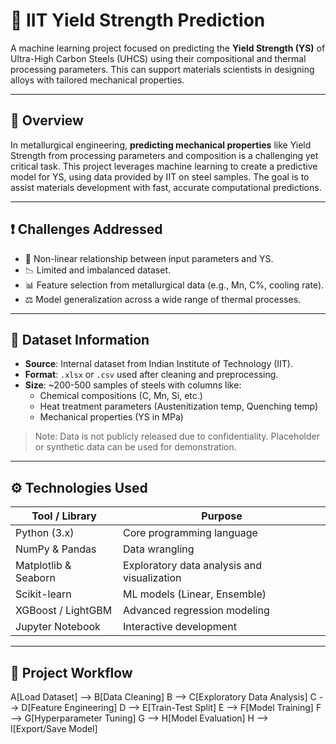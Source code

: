 # 🔩 IIT Yield Strength Prediction

A machine learning project focused on predicting the **Yield Strength (YS)** of Ultra-High Carbon Steels (UHCS) using their compositional and thermal processing parameters.
This can support materials scientists in designing alloys with tailored mechanical properties.

---

## 🧠 Overview

In metallurgical engineering, **predicting mechanical properties** like Yield Strength from processing parameters and composition is a challenging yet critical task. 
This project leverages machine learning to create a predictive model for YS, using data provided by IIT on steel samples. 
The goal is to assist materials development with fast, accurate computational predictions.

---

## ❗ Challenges Addressed

- 🔬 Non-linear relationship between input parameters and YS.
- 📉 Limited and imbalanced dataset.
- 📊 Feature selection from metallurgical data (e.g., Mn, C%, cooling rate).
- ⚖️ Model generalization across a wide range of thermal processes.

---

## 📂 Dataset Information

- **Source**: Internal dataset from Indian Institute of Technology (IIT).
- **Format**: `.xlsx` or `.csv` used after cleaning and preprocessing.
- **Size**: ~200-500 samples of steels with columns like:
  - Chemical compositions (C, Mn, Si, etc.)
  - Heat treatment parameters (Austenitization temp, Quenching temp)
  - Mechanical properties (YS in MPa)

> Note: Data is not publicly released due to confidentiality. Placeholder or synthetic data can be used for demonstration.

---

## ⚙️ Technologies Used

| Tool / Library    | Purpose                          |
|------------------|----------------------------------|
| Python (3.x)      | Core programming language         |
| NumPy & Pandas    | Data wrangling                    |
| Matplotlib & Seaborn | Exploratory data analysis and visualization |
| Scikit-learn      | ML models (Linear, Ensemble)      |
| XGBoost / LightGBM| Advanced regression modeling      |
| Jupyter Notebook  | Interactive development           |

---

## 🔁 Project Workflow


A[Load Dataset] --> B[Data Cleaning]
B --> C[Exploratory Data Analysis]
C --> D[Feature Engineering]
D --> E[Train-Test Split]
E --> F[Model Training]
F --> G[Hyperparameter Tuning]
G --> H[Model Evaluation]
H --> I[Export/Save Model]
